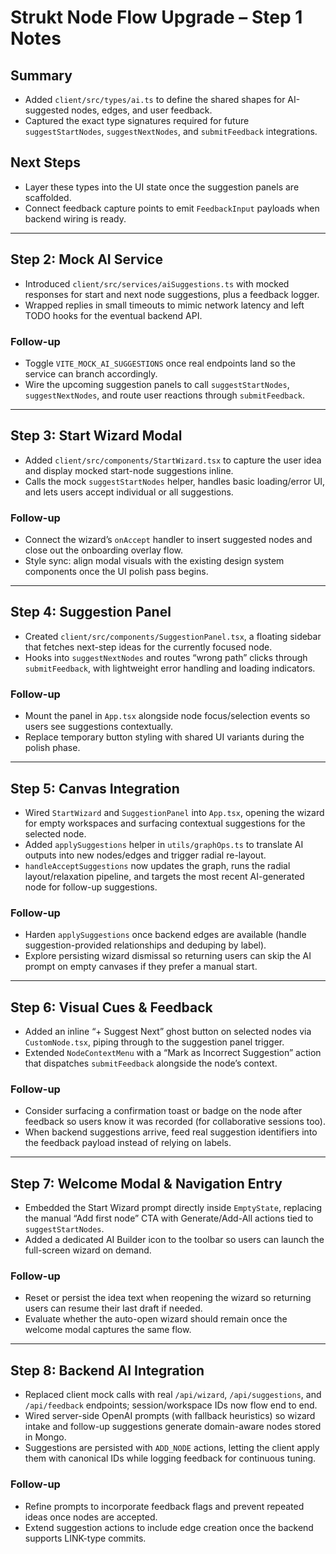 # Strukt Node Flow Upgrade – Step 1 Notes

## Summary
- Added `client/src/types/ai.ts` to define the shared shapes for AI-suggested nodes, edges, and user feedback.
- Captured the exact type signatures required for future `suggestStartNodes`, `suggestNextNodes`, and `submitFeedback` integrations.

## Next Steps
- Layer these types into the UI state once the suggestion panels are scaffolded.
- Connect feedback capture points to emit `FeedbackInput` payloads when backend wiring is ready.

---

## Step 2: Mock AI Service
- Introduced `client/src/services/aiSuggestions.ts` with mocked responses for start and next node suggestions, plus a feedback logger.
- Wrapped replies in small timeouts to mimic network latency and left TODO hooks for the eventual backend API.

### Follow-up
- Toggle `VITE_MOCK_AI_SUGGESTIONS` once real endpoints land so the service can branch accordingly.
- Wire the upcoming suggestion panels to call `suggestStartNodes`, `suggestNextNodes`, and route user reactions through `submitFeedback`.

---

## Step 3: Start Wizard Modal
- Added `client/src/components/StartWizard.tsx` to capture the user idea and display mocked start-node suggestions inline.
- Calls the mock `suggestStartNodes` helper, handles basic loading/error UI, and lets users accept individual or all suggestions.

### Follow-up
- Connect the wizard’s `onAccept` handler to insert suggested nodes and close out the onboarding overlay flow.
- Style sync: align modal visuals with the existing design system components once the UI polish pass begins.

---

## Step 4: Suggestion Panel
- Created `client/src/components/SuggestionPanel.tsx`, a floating sidebar that fetches next-step ideas for the currently focused node.
- Hooks into `suggestNextNodes` and routes “wrong path” clicks through `submitFeedback`, with lightweight error handling and loading indicators.

### Follow-up
- Mount the panel in `App.tsx` alongside node focus/selection events so users see suggestions contextually.
- Replace temporary button styling with shared UI variants during the polish phase.

---

## Step 5: Canvas Integration
- Wired `StartWizard` and `SuggestionPanel` into `App.tsx`, opening the wizard for empty workspaces and surfacing contextual suggestions for the selected node.
- Added `applySuggestions` helper in `utils/graphOps.ts` to translate AI outputs into new nodes/edges and trigger radial re-layout.
- `handleAcceptSuggestions` now updates the graph, runs the radial layout/relaxation pipeline, and targets the most recent AI-generated node for follow-up suggestions.

### Follow-up
- Harden `applySuggestions` once backend edges are available (handle suggestion-provided relationships and deduping by label).
- Explore persisting wizard dismissal so returning users can skip the AI prompt on empty canvases if they prefer a manual start.

---

## Step 6: Visual Cues & Feedback
- Added an inline “+ Suggest Next” ghost button on selected nodes via `CustomNode.tsx`, piping through to the suggestion panel trigger.
- Extended `NodeContextMenu` with a “Mark as Incorrect Suggestion” action that dispatches `submitFeedback` alongside the node’s context.

### Follow-up
- Consider surfacing a confirmation toast or badge on the node after feedback so users know it was recorded (for collaborative sessions too).
- When backend suggestions arrive, feed real suggestion identifiers into the feedback payload instead of relying on labels.

---

## Step 7: Welcome Modal & Navigation Entry
- Embedded the Start Wizard prompt directly inside `EmptyState`, replacing the manual “Add first node” CTA with Generate/Add-All actions tied to `suggestStartNodes`.
- Added a dedicated AI Builder icon to the toolbar so users can launch the full-screen wizard on demand.

### Follow-up
- Reset or persist the idea text when reopening the wizard so returning users can resume their last draft if needed.
- Evaluate whether the auto-open wizard should remain once the welcome modal captures the same flow.

---

## Step 8: Backend AI Integration
- Replaced client mock calls with real `/api/wizard`, `/api/suggestions`, and `/api/feedback` endpoints; session/workspace IDs now flow end to end.
- Wired server-side OpenAI prompts (with fallback heuristics) so wizard intake and follow-up suggestions generate domain-aware nodes stored in Mongo.
- Suggestions are persisted with `ADD_NODE` actions, letting the client apply them with canonical IDs while logging feedback for continuous tuning.

### Follow-up
- Refine prompts to incorporate feedback flags and prevent repeated ideas once nodes are accepted.
- Extend suggestion actions to include edge creation once the backend supports LINK-type commits.
